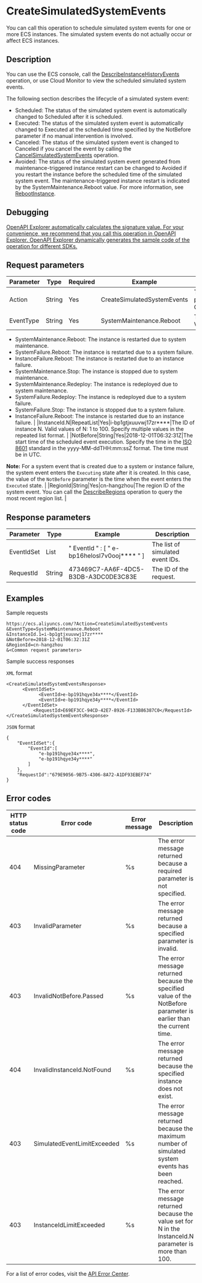 # CreateSimulatedSystemEvents

You can call this operation to schedule simulated system events for one or more ECS instances. The simulated system events do not actually occur or affect ECS instances.

## Description

You can use the ECS console, call the [DescribeInstanceHistoryEvents](~~63962~~) operation, or use Cloud Monitor to view the scheduled simulated system events.

The following section describes the lifecycle of a simulated system event:

-   Scheduled: The status of the simulated system event is automatically changed to Scheduled after it is scheduled.
-   Executed: The status of the simulated system event is automatically changed to Executed at the scheduled time specified by the NotBefore parameter if no manual intervention is involved.
-   Canceled: The status of the simulated system event is changed to Canceled if you cancel the event by calling the [CancelSimulatedSystemEvents](~~88808~~) operation.
-   Avoided: The status of the simulated system event generated from maintenance-triggered instance restart can be changed to Avoided if you restart the instance before the scheduled time of the simulated system event. The maintenance-triggered instance restart is indicated by the SystemMaintenance.Reboot value. For more information, see [RebootInstance](~~25502~~).

## Debugging

[OpenAPI Explorer automatically calculates the signature value. For your convenience, we recommend that you call this operation in OpenAPI Explorer. OpenAPI Explorer dynamically generates the sample code of the operation for different SDKs.](https://api.aliyun.com/#product=Ecs&api=CreateSimulatedSystemEvents&type=RPC&version=2014-05-26)

## Request parameters

|Parameter|Type|Required|Example|Description|
|---------|----|--------|-------|-----------|
|Action|String|Yes|CreateSimulatedSystemEvents|The operation that you want to perform. Set the value to CreateSimulatedSystemEvents. |
|EventType|String|Yes|SystemMaintenance.Reboot|The type of the system event. Valid values:

-   SystemMaintenance.Reboot: The instance is restarted due to system maintenance.
-   SystemFailure.Reboot: The instance is restarted due to a system failure.
-   InstanceFailure.Reboot: The instance is restarted due to an instance failure.
-   SystemMaintenance.Stop: The instance is stopped due to system maintenance.
-   SystemMaintenance.Redeploy: The instance is redeployed due to system maintenance.
-   SystemFailure.Redeploy: The instance is redeployed due to a system failure.
-   SystemFailure.Stop: The instance is stopped due to a system failure.
-   InstanceFailure.Reboot: The instance is restarted due to an instance failure. |
|InstanceId.N|RepeatList|Yes|i-bp1gtjxuuvwj17zr\*\*\*\*|The ID of instance N. Valid values of N: 1 to 100. Specify multiple values in the repeated list format. |
|NotBefore|String|Yes|2018-12-01T06:32:31Z|The start time of the scheduled event execution. Specify the time in the [ISO 8601](~~25696~~) standard in the yyyy-MM-ddTHH:mm:ssZ format. The time must be in UTC.

**Note:** For a system event that is created due to a system or instance failure, the system event enters the `Executing` state after it is created. In this case, the value of the `NotBefore` parameter is the time when the event enters the `Executed` state. |
|RegionId|String|Yes|cn-hangzhou|The region ID of the system event. You can call the [DescribeRegions](~~25609~~) operation to query the most recent region list. |

## Response parameters

|Parameter|Type|Example|Description|
|---------|----|-------|-----------|
|EventIdSet|List|" EventId " : \[ " e-bp16helosl7v0ooj\*\*\*\* " \]|The list of simulated event IDs. |
|RequestId|String|473469C7-AA6F-4DC5-B3DB-A3DC0DE3C83E|The ID of the request. |

## Examples

Sample requests

```
https://ecs.aliyuncs.com/?Action=CreateSimulatedSystemEvents
&EventType=SystemMaintenance.Reboot
&InstanceId.1=i-bp1gtjxuuvwj17zr****
&NotBefore=2018-12-01T06:32:31Z
&RegionId=cn-hangzhou
&<Common request parameters>
```

Sample success responses

`XML` format

```
<CreateSimulatedSystemEventsResponse>
      <EventIdSet>
            <EventId>e-bp191hqye34x****</EventId>
            <EventId>e-bp191hqye34y****</EventId>
      </EventIdSet>
          <RequestId>E69EF3CC-94CD-42E7-8926-F133B86387C0</RequestId>
</CreateSimulatedSystemEventsResponse>
```

`JSON` format

```
{
    "EventIdSet":{
        "EventId":[
            "e-bp191hqye34x****",
            "e-bp191hqye34y****"
        ]
    },
    "RequestId":"679E9056-9B75-4306-8A72-A1DF93EBEF74"
}
```

## Error codes

|HTTP status code|Error code|Error message|Description|
|----------------|----------|-------------|-----------|
|404|MissingParameter|%s|The error message returned because a required parameter is not specified.|
|403|InvalidParameter|%s|The error message returned because a specified parameter is invalid.|
|403|InvalidNotBefore.Passed|%s|The error message returned because the specified value of the NotBefore parameter is earlier than the current time.|
|404|InvalidInstanceId.NotFound|%s|The error message returned because the specified instance does not exist.|
|403|SimulatedEventLimitExceeded|%s|The error message returned because the maximum number of simulated system events has been reached.|
|403|InstanceIdLimitExceeded|%s|The error message returned because the value set for N in the InstanceId.N parameter is more than 100.|

For a list of error codes, visit the [API Error Center](https://error-center.alibabacloud.com/status/product/Ecs).

